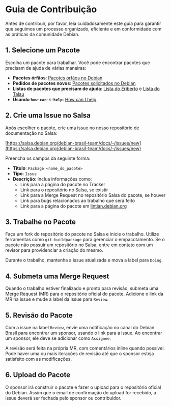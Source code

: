 # Guia de Contribuição

Antes de contribuir, por favor, leia cuidadosamente este guia para garantir que seguimos um processo organizado, eficiente e em conformidade com as práticas da comunidade Debian.

## 1. Selecione um Pacote

Escolha um pacote para trabalhar. Você pode encontrar pacotes que precisam de ajuda de várias maneiras:

- **Pacotes órfãos**: [Pacotes órfãos no Debian](https://www.debian.org/devel/wnpp/orphaned.pt.html)
- **Pedidos de pacotes novos**: [Pacotes solicitados no Debian](https://www.debian.org/devel/wnpp/requested)
- **Listas de pacotes que precisam de ajuda**: [Lista do Eriberto](https://people.debian.org/~eriberto/udd/help_a_package.html) e [Lista do Talau](https://people.debian.org/~talau/udd/)
- **Usando `how-can-i-help`**: [How can I help](https://wiki.debian.org/how-can-i-help)

## 2. Crie uma Issue no Salsa

Após escolher o pacote, crie uma issue no nosso repositório de documentação no Salsa:

[https://salsa.debian.org/debian-brasil-team/docs/-/issues/new](https://salsa.debian.org/debian-brasil-team/docs/-/issues/new)

Preencha os campos da seguinte forma:

- **Título**: `Package <nome_do_pacote>`
- **Tipo**: `Issue`
- **Descrição**: Inclua informações como:
  - Link para a página do pacote no Tracker
  - Link para o repositório no Salsa, se existir
  - Link para a Merge Request no repositório Salsa do pacote, se houver
  - Link para bugs relacionados ao trabalho que será feito
  - Link para a página do pacote em [lintian.debian.org](https://lintian.debian.org/sources/<nome_do_pacote>)

## 3. Trabalhe no Pacote

Faça um fork do repositório do pacote no Salsa e inicie o trabalho. Utilize ferramentas como `git-buildpackage` para gerenciar o empacotamento. Se o pacote não possuir um repositório no Salsa, entre em contato com um revisor para providenciar a criação do mesmo.

Durante o trabalho, mantenha a issue atualizada e mova a label para `Doing`.

## 4. Submeta uma Merge Request

Quando o trabalho estiver finalizado e pronto para revisão, submeta uma Merge Request (MR) para o repositório oficial do pacote. Adicione o link da MR na issue e mude a label da issue para `Review`.

## 5. Revisão do Pacote

Com a issue na label `Review`, envie uma notificação no canal do Debian Brasil para encontrar um sponsor, usando o link para a issue. Ao encontrar um sponsor, ele deve se adicionar como `Assignee`.

A revisão será feita na própria MR, com comentários inline quando possível. Pode haver uma ou mais iterações de revisão até que o sponsor esteja satisfeito com as modificações.

## 6. Upload do Pacote

O sponsor irá construir o pacote e fazer o upload para o repositório oficial do Debian. Assim que o email de confirmação do upload for recebido, a issue deverá ser fechada pelo sponsor ou contribuidor.
